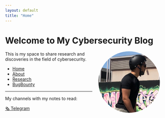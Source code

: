 ```yaml
---
layout: default
title: "Home"
---
```


# Welcome to My Cybersecurity Blog

<img src="/assets/images/profile.jpeg" alt="Profile Picture" style="float: right; border-radius: 50%; width: 200px; height: 200px; margin-left: 20px;">

This is my space to share research and discoveries in the field of cybersecurity.

<nav>
  <ul>
    <li><a href="/">Home</a></li>
    <li><a href="/about/">About</a></li>
    <li><a href="/research/">Research</a></li>
    <li><a href="/bugbounty/">BugBounty</a></li>
  </ul>
</nav>

----
My channels with my notes to read:

[🗞️ Telegram](https://t.me/+vnJHI9mVTjExNjkx)
